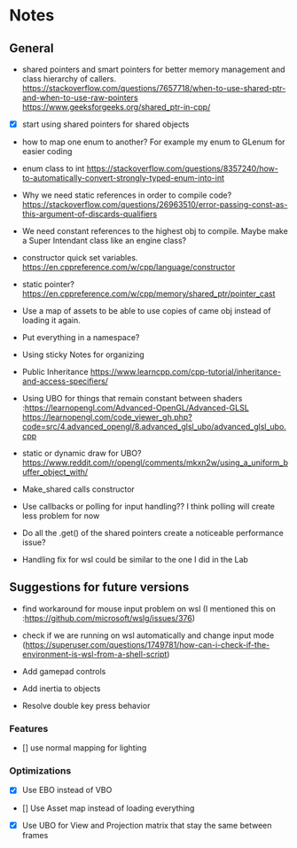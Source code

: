 # Notes

## General
- shared pointers and smart pointers for better memory management and class hierarchy of callers. https://stackoverflow.com/questions/7657718/when-to-use-shared-ptr-and-when-to-use-raw-pointers https://www.geeksforgeeks.org/shared_ptr-in-cpp/
- [X] start using shared pointers for shared objects

- how to map one enum to another? For example my enum to GLenum for easier coding

- enum class to int https://stackoverflow.com/questions/8357240/how-to-automatically-convert-strongly-typed-enum-into-int

- Why we need static references in order to compile code? https://stackoverflow.com/questions/26963510/error-passing-const-as-this-argument-of-discards-qualifiers

- We need constant references to the highest obj to compile. Maybe make a Super Intendant class like an engine class?

- constructor quick set variables. https://en.cppreference.com/w/cpp/language/constructor

- static pointer? https://en.cppreference.com/w/cpp/memory/shared_ptr/pointer_cast

- Use a map of assets to be able to use copies of came obj instead of loading it again.

- Put everything in a namespace?

- Using sticky Notes for organizing

- Public Inheritance https://www.learncpp.com/cpp-tutorial/inheritance-and-access-specifiers/

- Using UBO for things that remain constant between shaders :https://learnopengl.com/Advanced-OpenGL/Advanced-GLSL https://learnopengl.com/code_viewer_gh.php?code=src/4.advanced_opengl/8.advanced_glsl_ubo/advanced_glsl_ubo.cpp

- static or dynamic draw for UBO? https://www.reddit.com/r/opengl/comments/mkxn2w/using_a_uniform_buffer_object_with/

- Make_shared calls constructor 

- Use callbacks or polling for input handling?? I think polling will create less problem for now

- Do all the .get() of the shared pointers create a noticeable performance issue?

- Handling fix for wsl could be similar to the one I did in the Lab

## Suggestions for future versions

- find workaround for mouse input problem on wsl (I mentioned this on :https://github.com/microsoft/wslg/issues/376)

- check if we are running on wsl automatically and change input mode (https://superuser.com/questions/1749781/how-can-i-check-if-the-environment-is-wsl-from-a-shell-script)

- Add gamepad controls 

- Add inertia to objects

- Resolve double key press behavior

### Features
- [] use normal mapping for lighting

### Optimizations
- [X] Use EBO instead of VBO
- [] Use Asset map instead of loading everything
- [X] Use UBO for View and Projection matrix that stay the same between frames 